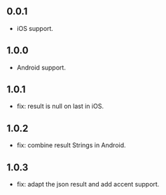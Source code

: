 ## 0.0.1

* iOS support.

## 1.0.0

* Android support.

## 1.0.1

* fix: result is null on last in iOS.

## 1.0.2

* fix: combine result Strings in Android.

## 1.0.3

* fix: adapt the json result and add accent support.